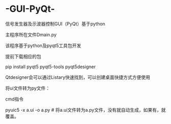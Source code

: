 # -GUI-PyQt-
信号发生器及示波器控制GUI（PyQt）基于python


主程序所在文件Dmain.py

该程序基于python及pyqt5工具包开发

提前下载相应的包

pip install pyqt5 pyqt5-tools pyqt5designer

Qtdesigner会可以通过Listary快速找到，可以创建桌面快捷方式方便使用


将ui文件转为py文件：

cmd指令

pyuic5 -x a.ui -o a.py          # 将a.ui文件转为a.py文件，没有就自动生成，如果有，就覆盖。



